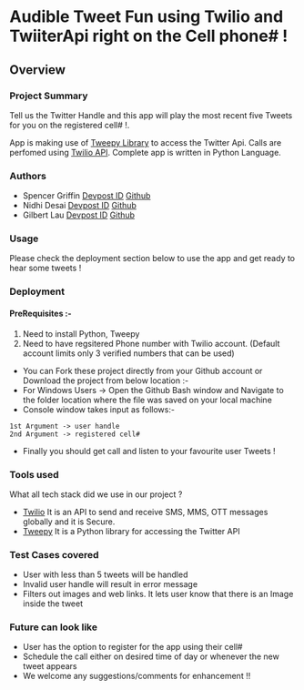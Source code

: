 # Audible Tweet Fun using Twilio and TwiiterApi right on the Cell phone# !
## Overview

### Project Summary
Tell us the Twitter Handle and this app will play the most recent five Tweets for you on the registered cell# !.  

App is making use of [Tweepy Library](https://www.tweepy.org/) to access the Twitter Api. Calls are perfomed using [Twilio API](https://www.twilio.com/docs/libraries/python).
Complete app is written in Python Language.

### Authors
-  Spencer Griffin [Devpost ID]() [Github](https://github.com/sgriffin10/)
-  Nidhi Desai [Devpost ID](https://devpost.com/desainidhi99) [Github](https://github.com/desainidhi99/)
-  Gilbert Lau [Devpost ID](https://devpost.com/laugilpc) [Github](https://github.com/laugil627/)

### Usage
  Please check the deployment section below to use the app and get ready to hear some tweets !
  
### Deployment
 #### PreRequisites :-
1. Need to install Python, Tweepy 
2. Need to have regsitered Phone number with Twilio account. (Default account limits only 3 verified numbers that can be used)
- You can Fork these project directly from your Github account or  Download the project from below location :-
- For Windows Users -> Open the Github Bash window and Navigate to the folder location where the file was saved on your local machine
- Console window takes input as follows:-
 ```
 1st Argument -> user handle
 2nd Argument -> registered cell#
 ```
 - Finally you should get call and listen to your favourite user Tweets !
 
 ### Tools used
 What all tech stack did we use in our project ?
 - [Twilio](https://www.twilio.com/docs/libraries/python) It is an API to send and receive SMS, MMS, OTT messages globally and it is Secure.
 - [Tweepy](https://www.tweepy.org/) It is a Python library for accessing the Twitter API
 
 ### Test Cases covered
- User with less than 5 tweets will be handled
- Invalid user handle will result in error message
- Filters out images and web links. It lets user know that there is an Image inside the tweet
 
 ### Future can look like
 - User has the option to register for the app using their cell#
 - Schedule the call either on desired time of day or whenever the new tweet appears 
 - We welcome any suggestions/comments for enhancement !!





